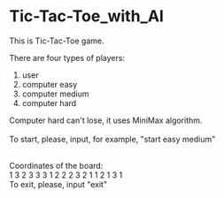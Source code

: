 # Tic-Tac-Toe_with_AI

This is Tic-Tac-Toe game.

There are four types of players:
1) user
2) computer easy
3) computer medium
4) computer hard 

Computer hard can't lose, it uses MiniMax algorithm.
<br/>
<br/>
To start, please, input, for example, "start easy medium"

<br/>
Coordinates of the board:<br/>
1 3     2 3    3 3   
1 2     2 2    3 2   
1 1     2 1    3 1   

<br/>
To exit, please, input "exit"



